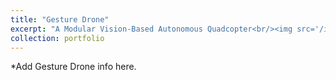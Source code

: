 ```yaml
---
title: "Gesture Drone"
excerpt: "A Modular Vision-Based Autonomous Quadcopter<br/><img src='/images/Gesture_Drone.jpg'>"
collection: portfolio
---
```


*Add Gesture Drone info here.
